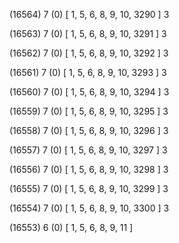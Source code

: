 (16564) 7 (0) [ 1, 5, 6, 8, 9, 10, 3290 ] 3 


(16563) 7 (0) [ 1, 5, 6, 8, 9, 10, 3291 ] 3 


(16562) 7 (0) [ 1, 5, 6, 8, 9, 10, 3292 ] 3 


(16561) 7 (0) [ 1, 5, 6, 8, 9, 10, 3293 ] 3 


(16560) 7 (0) [ 1, 5, 6, 8, 9, 10, 3294 ] 3 


(16559) 7 (0) [ 1, 5, 6, 8, 9, 10, 3295 ] 3 


(16558) 7 (0) [ 1, 5, 6, 8, 9, 10, 3296 ] 3 


(16557) 7 (0) [ 1, 5, 6, 8, 9, 10, 3297 ] 3 


(16556) 7 (0) [ 1, 5, 6, 8, 9, 10, 3298 ] 3 


(16555) 7 (0) [ 1, 5, 6, 8, 9, 10, 3299 ] 3 


(16554) 7 (0) [ 1, 5, 6, 8, 9, 10, 3300 ] 3 


(16553) 6 (0) [ 1, 5, 6, 8, 9, 11 ]  

